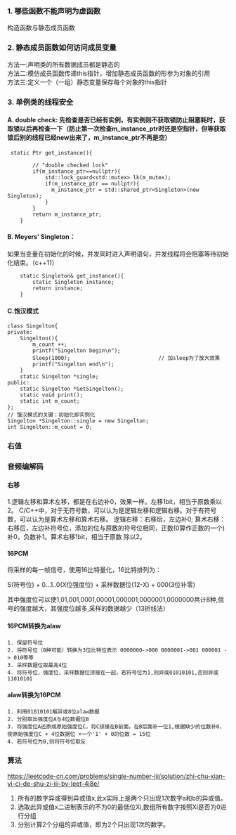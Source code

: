### 1. 哪些函数不能声明为虚函数  
构造函数与静态成员函数  

### 2. 静态成员函数如何访问成员变量  
方法一:声明类的所有数据成员都是静态的  
方法二:模仿成员函数传递this指针，增加静态成员函数的形参为对象的引用  
方法三:定义一个（一组）静态变量保存每个对象的this指针

### 3. 单例类的线程安全  
#### A. double check: 先检查是否已经有实例，有实例则不获取锁防止阻塞耗时，获取锁以后再检查一下（防止第一次检查m_instance_ptr时还是空指针，但等获取锁后别的线程已经new出来了，m_instance_ptr不再是空）
```
 static Ptr get_instance(){

        // "double checked lock"
        if(m_instance_ptr==nullptr){
            std::lock_guard<std::mutex> lk(m_mutex);
            if(m_instance_ptr == nullptr){
              m_instance_ptr = std::shared_ptr<Singleton>(new Singleton);
            }
        }
        return m_instance_ptr;
    }
```

#### B. Meyers' Singleton：
如果当变量在初始化的时候，并发同时进入声明语句，并发线程将会阻塞等待初始化结束。（c++11）
```
    static Singleton& get_instance(){
        static Singleton instance;
        return instance;
    }
```

#### C.饱汉模式
```
class Singelton{
private:
    Singelton(){
        m_count ++;
        printf("Singelton begin\n");
        Sleep(1000);                            // 加sleep为了放大效果
        printf("Singelton end\n");
    }
    static Singelton *single;
public:
    static Singelton *GetSingelton();
    static void print();
    static int m_count;
};
// 饿汉模式的关键：初始化即实例化
Singelton *Singelton::single = new Singelton;
int Singelton::m_count = 0;
```

### 右值


### 音频编解码

#### 右移
1.逻辑左移和算术左移，都是在右边补0，效果一样。左移1bit，相当于原数乘以2。
C/C++中，对于无符号数，可以认为是逻辑左移和逻辑右移。对于有符号数，可以认为是算术左移和算术右移。
逻辑右移：右移后，左边补0;
算术右移：右移后，左边补符号位，添加的位与原数的符号位相同，正数(0算作正数的一个)补0，负数补1。算术右移1bit，相当于原数 除以2。

#### 16PCM

将采样的每一帧信号，使用16比特量化，16比特排列为：

S(符号位) + 0...1..0(X位强度位) + 采样数据位(12-X) + 000(3位补零)

其中强度位可以使1,01,001,0001,00001,000001,0000001,0000000共计8种,信号的强度越大，其强度位越多,采样的数据越少（13折线法）

#### 16PCM转换为alaw
```
1. 保留符号位
2. 将符号位（8种可能）转换为3位比特位表示 0000000->000 0000001->001 000001 -> 010等等
3. 采样数据位取最高4位
4. 将符号位，强度位，采样数据位拼接在一起，若符号位为1,则异或01010101,否则异或11010101
```
#### alaw转换为16PCM
```
1. 利用01010101解异或8位alaw数据
2. 分别取出强度位A与4位数据位B
3. 将强度位A还原成原始强度位C，将C拼接在B前面，在B后面补一位1,根据缺少的位数补0，使原始强度位C + 4位数据位 +一个'1' + 0的位数 = 15位
4. 若符号位为0,则将符号位取反
```

### 算法
https://leetcode-cn.com/problems/single-number-iii/solution/zhi-chu-xian-yi-ci-de-shu-zi-iii-by-leet-4i8e/

1. 所有的数字异或得到异或值x,此x实际上是两个只出现1次数字a和b的异或值。
2. 选取此异或值x二进制表示的不为0的最低位Xi,数组所有数字按照Xi是否为0进行分组
3. 分别计算2个分组的异或值，即为2个只出现1次的数字。